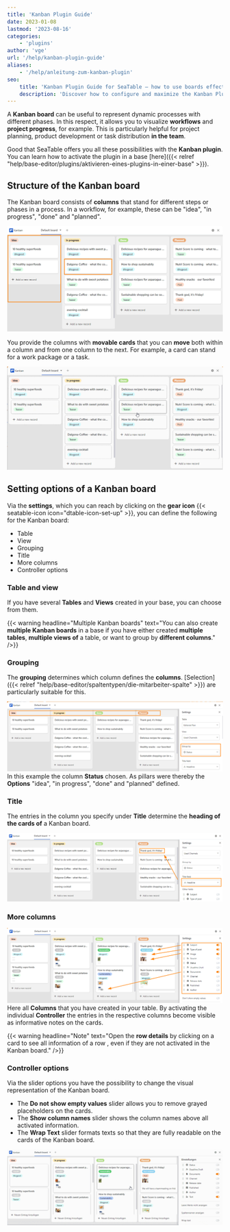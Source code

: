 ```yaml
---
title: 'Kanban Plugin Guide'
date: 2023-01-08
lastmod: '2023-08-16'
categories:
    - 'plugins'
author: 'vge'
url: '/help/kanban-plugin-guide'
aliases:
    - '/help/anleitung-zum-kanban-plugin'
seo:
    title: 'Kanban Plugin Guide for SeaTable – how to use boards effectively'
    description: 'Discover how to configure and maximize the Kanban Plugin in SeaTable. Step-by-step instructions for managing team workflows and processes.'
---
```


A **Kanban board** can be useful to represent dynamic processes with different phases. In this respect, it allows you to visualize **workflows** and **project progress**, for example. This is particularly helpful for project planning, product development or task distribution **in the team**.

Good that SeaTable offers you all these possibilities with the **Kanban plugin**. You can learn how to activate the plugin in a base [here]({{< relref "help/base-editor/plugins/aktivieren-eines-plugins-in-einer-base" >}}).

## Structure of the Kanban board

The Kanban board consists of **columns** that stand for different steps or phases in a process. In a workflow, for example, these can be "idea", "in progress", "done" and "planned".

![Kanban plugin](images/Kanban.png)

You provide the columns with **movable cards** that you can **move** both within a column and from one column to the next. For example, a card can stand for a work package or a task.

![Kanban shifts](images/kanban.gif)

## Setting options of a Kanban board

Via the **settings**, which you can reach by clicking on the **gear icon** {{< seatable-icon icon="dtable-icon-set-up" >}}, you can define the following for the Kanban board:

- Table
- View
- Grouping
- Title
- More columns
- Controller options

### Table and view

If you have several **Tables** and **Views** created in your base, you can choose from them.

{{< warning  headline="Multiple Kanban boards"  text="You can also create **multiple Kanban boards** in a base if you have either created **multiple tables**, **multiple views of** a table, or want to group by **different columns**." />}}

### Grouping

The **grouping** determines which column defines the **columns**. [Selection]({{< relref "help/base-editor/spaltentypen/die-mitarbeiter-spalte" >}}) are particularly suitable for this.

![Kanban plugin columns](images/Saeulen.png)  
In this example the column **Status** chosen. As pillars were thereby the **Options** "idea", "in progress", "done" and "planned" defined.

### Title

The entries in the column you specify under **Title** determine the **heading of the cards of** a Kanban board.

![Kanban plugin title](images/titel-kanban.png)

### More columns

![Kanban plugin more settingne](images/weitere-einsellungen-kanban.png)  
Here all **Columns** that you have created in your table. By activating the individual **Controller** the entries in the respective columns become visible as informative notes on the cards.

{{< warning  headline="Note"  text="Open the **row details** by clicking on a card to see all information of a row , even if they are not activated in the Kanban board." />}}

### Controller options

Via the slider options you have the possibility to change the visual representation of the Kanban board.

- The **Do not show empty values** slider allows you to remove grayed placeholders on the cards.
- The **Show column names** slider shows the column names above all activated information.
- The **Wrap Text** slider formats texts so that they are fully readable on the cards of the Kanban board.

![Kanban Plugin Rule Options](images/regleroptionen-kanban.gif)
